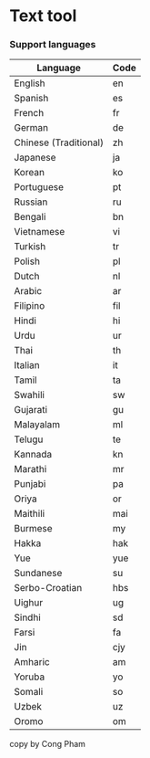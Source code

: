 # Text tool 

### Support languages

| Language          | Code       |
|------------------|------------|
| English          | en         |
| Spanish          | es         |
| French            | fr         |
| German          | de         |
| Chinese (Traditional) | zh   |
| Japanese       | ja         |
| Korean           | ko         |
| Portuguese    | pt       |
| Russian          | ru         |
| Bengali          | bn       |
| Vietnamese     | vi         |
| Turkish          | tr      |
| Polish             | pl        |
| Dutch             | nl         |
| Arabic            | ar         |
| Filipino           | fil       |
| Hindi               | hi         |
| Urdu               | ur         |
| Thai                 | th         |
| Italian             | it           |
| Tamil               | ta        |
| Swahili             | sw        |
| Gujarati           | gu        |
| Malayalam       | ml       |
| Telugu              | te        |
| Kannada          | kn       |
| Marathi            | mr       |
| Punjabi             | pa       |
| Oriya                | or        |
| Maithili             | mai     |
| Burmese           | my       |
| Hakka                | hak     |
| Yue                   | yue       |
| Sundanese       | su        |
| Serbo-Croatian | hbs     |
| Uighur               | ug       |
| Sindhi                | sd        |
| Farsi                   | fa         |
| Jin                      | cjy      |
| Amharic             | am       |
| Yoruba              | yo       |
| Somali                | so       |
| Uzbek                  | uz       |
| Oromo                | om     |

copy by Cong Pham

